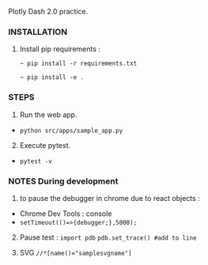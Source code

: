Plotly Dash 2.0 practice.

### INSTALLATION ###
1. Install pip requirements : 
    ```commandline
    ~ pip install -r requirements.txt 
    ```
    ```commandline
    ~ pip install -e .
    ```

### STEPS ###
1. Run the web app. 
- `python src/apps/sample_app.py`

2. Execute pytest.
- `pytest -v`

### NOTES During development ###
1. to pause the debugger in chrome due to react objects : 
- Chrome Dev Tools : console 
- `setTimeout(()=>{debugger;},5000);`

2. Pause test : 
```import pdb```
```pdb.set_trace() #add to line```

3. SVG `//*[name()="samplesvgname"]`